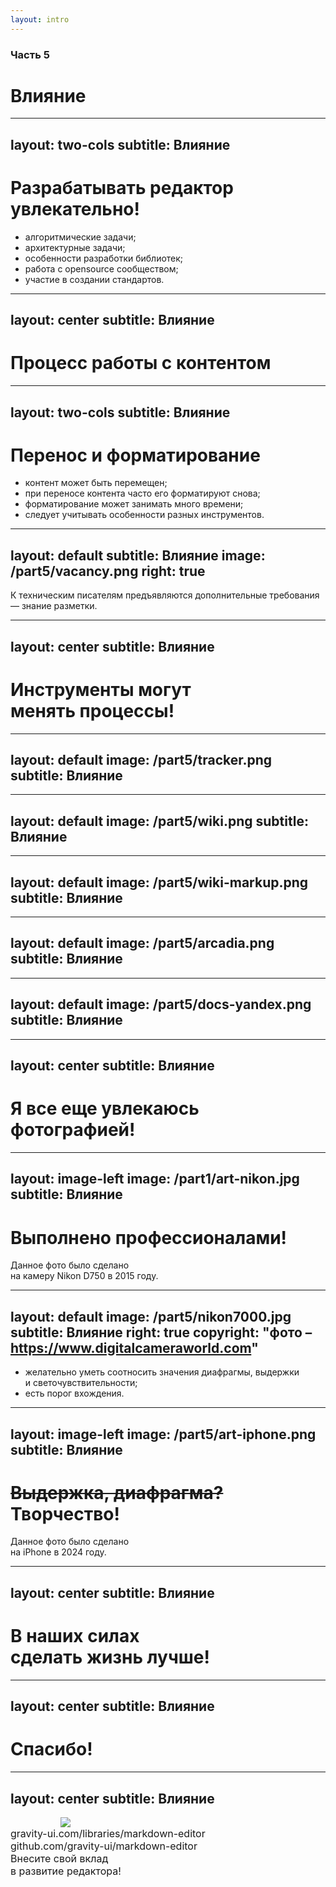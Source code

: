 ```yaml
---
layout: intro
---
```


### Часть 5
# Влияние

<!--
(end) ####################################
-->

---
layout: two-cols
subtitle: Влияние
---

# Разрабатывать редактор<br/>увлекательно!

* алгоритмические задачи;
* архитектурные задачи;
* особенности разработки библиотек;
* работа с opensource сообществом;
* участие в создании стандартов.

<!--
(end) ####################################
-->


---
layout: center
subtitle: Влияние
---

# Процесс работы с контентом

<!--
(end) ####################################
-->

---
layout: two-cols
subtitle: Влияние
---

# Перенос и форматирование

* контент может быть перемещен;
* при переносе контента часто его форматируют снова;
* форматирование может занимать много времени;
* следует учитывать особенности разных инструментов.

<!--
(end) ####################################
-->

---
layout: default
subtitle: Влияние
image: /part5/vacancy.png
right: true
---

К техническим писателям предъявляются дополнительные требования — знание разметки.

<!--
(end) ####################################
-->

---
layout: center
subtitle: Влияние
---

# Инструменты могут<br />менять процессы!

<!--
(end) ####################################
-->

---
layout: default
image: /part5/tracker.png
subtitle: Влияние
---

<Mode :wysiwyg="true" />


<!--
(end) ####################################
-->

---
layout: default
image: /part5/wiki.png
subtitle: Влияние
---

<Mode :wysiwyg="true" />


<!--
(end) ####################################
-->

---
layout: default
image: /part5/wiki-markup.png
subtitle: Влияние
---

<Mode :wysiwyg="false" />

<!--
(end) ####################################
-->

---
layout: default
image: /part5/arcadia.png
subtitle: Влияние
---

<Mode :wysiwyg="false" />


<!--
(end) ####################################
-->

---
layout: default
image: /part5/docs-yandex.png
subtitle: Влияние
---

<Mode :wysiwyg="false" />


<!--
(end) ####################################
-->

---
layout: center
subtitle: Влияние
---

# Я все еще увлекаюсь<br />фотографией!

<!--
(end) ####################################
-->

---
layout: image-left
image: /part1/art-nikon.jpg
subtitle: Влияние
---

# Выполнено профессионалами!

Данное фото было сделано<br>на камеру Nikon D750 в 2015 году.


<!--
(end) ####################################
-->

---
layout: default
image: /part5/nikon7000.jpg
subtitle: Влияние
right: true
copyright: "фото – https://www.digitalcameraworld.com"
---

* желательно уметь соотносить значения диафрагмы, выдержки<br/>и светочувствительности;
* есть порог вхождения.

<!--
(end) ####################################
-->

---
layout: image-left
image: /part5/art-iphone.png
subtitle: Влияние
---

# ~~Выдержка, диафрагма?~~ Творчество!

Данное фото было сделано<br/>на iPhone в 2024 году.

<!--
(end) ####################################
-->


---
layout: center
subtitle: Влияние
---

# В наших силах<br />сделать жизнь лучше!

<!--
(end) ####################################
-->

---
layout: center
subtitle: Влияние
---

# Спасибо!

---
layout: center
subtitle: Влияние
---


<div class="grid grid-cols-2 gap-6 items-center w-full" style="max-width: 100%">
  <!-- Левая колонка с изображением -->
  <div class="flex justify-center" style="width: 100%">
    <img src="/part5/gravity-ui-qr.png" style="margin-left: 80px" />
  </div>

  <!-- Правая колонка с текстом -->
  <div class="flex flex-col justify-between h-full text-left pl-20" style="height: 100%">
    <div class="mb-auto">
      <div class="pt-5" style="font-size: 1rem;">gravity-ui.com/libraries/markdown-editor</div>
      <div class="pt-0" style="font-size: 1rem;">github.com/gravity-ui/markdown-editor</div>
      <div class="pt-12" style="font-weight:normal;font-size: 1rem;">Внесите свой вклад<br />в развитие редактора!</div>
    </div>
    <div class="mt-auto">
    </div>
  </div>
</div>

<!--
(end) ####################################
-->

